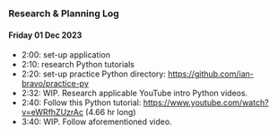 ### Research & Planning Log
#### Friday 01 Dec 2023
* 2:00: set-up application
* 2:10: research Python tutorials
* 2:20: set-up practice Python directory: https://github.com/ian-bravo/practice-py
* 2:32: WIP. Research applicable YouTube intro Python videos.
* 2:40: Follow this Python tutorial: https://www.youtube.com/watch?v=eWRfhZUzrAc (4.66 hr long)
* 3:40: WIP. Follow aforementioned video.